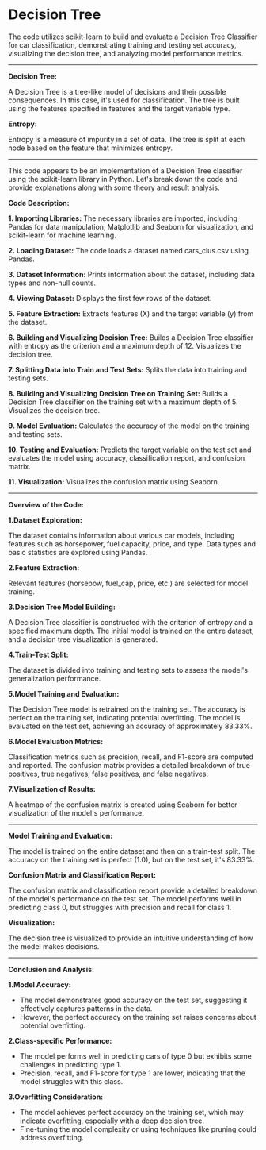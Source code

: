 # Decision Tree
The code utilizes scikit-learn to build and evaluate a Decision Tree Classifier for car classification, demonstrating training and testing set accuracy, visualizing the decision tree, and analyzing model performance metrics.

---

**Decision Tree:**

A Decision Tree is a tree-like model of decisions and their possible consequences. In this case, it's used for classification.
The tree is built using the features specified in features and the target variable type.

**Entropy:**

Entropy is a measure of impurity in a set of data. The tree is split at each node based on the feature that minimizes entropy.

---

This code appears to be an implementation of a Decision Tree classifier using the scikit-learn library in Python. Let's break down the code and provide explanations along with some theory and result analysis.

**Code Description:**

**1. Importing Libraries:** The necessary libraries are imported, including Pandas for data manipulation, Matplotlib and Seaborn for visualization, and scikit-learn for machine learning.

**2. Loading Dataset:** The code loads a dataset named cars_clus.csv using Pandas.

**3. Dataset Information:** Prints information about the dataset, including data types and non-null counts.

**4. Viewing Dataset:** Displays the first few rows of the dataset.

**5. Feature Extraction:** Extracts features (X) and the target variable (y) from the dataset.

**6. Building and Visualizing Decision Tree:** Builds a Decision Tree classifier with entropy as the criterion and a maximum depth of 12.
Visualizes the decision tree.

**7. Splitting Data into Train and Test Sets:** Splits the data into training and testing sets.

**8. Building and Visualizing Decision Tree on Training Set:** Builds a Decision Tree classifier on the training set with a maximum depth of 5.
Visualizes the decision tree.

**9. Model Evaluation:** Calculates the accuracy of the model on the training and testing sets.

**10. Testing and Evaluation:** Predicts the target variable on the test set and evaluates the model using accuracy, classification report, and confusion matrix.

**11. Visualization:** Visualizes the confusion matrix using Seaborn.

---

**Overview of the Code:**

**1.Dataset Exploration:**

The dataset contains information about various car models, including features such as horsepower, fuel capacity, price, and type.
Data types and basic statistics are explored using Pandas.

**2.Feature Extraction:**

Relevant features (horsepow, fuel_cap, price, etc.) are selected for model training.

**3.Decision Tree Model Building:**

A Decision Tree classifier is constructed with the criterion of entropy and a specified maximum depth.
The initial model is trained on the entire dataset, and a decision tree visualization is generated.

**4.Train-Test Split:**

The dataset is divided into training and testing sets to assess the model's generalization performance.

**5.Model Training and Evaluation:**

The Decision Tree model is retrained on the training set.
The accuracy is perfect on the training set, indicating potential overfitting.
The model is evaluated on the test set, achieving an accuracy of approximately 83.33%.

**6.Model Evaluation Metrics:**

Classification metrics such as precision, recall, and F1-score are computed and reported.
The confusion matrix provides a detailed breakdown of true positives, true negatives, false positives, and false negatives.

**7.Visualization of Results:**

A heatmap of the confusion matrix is created using Seaborn for better visualization of the model's performance.

---

**Model Training and Evaluation:**

The model is trained on the entire dataset and then on a train-test split.
The accuracy on the training set is perfect (1.0), but on the test set, it's 83.33%.

**Confusion Matrix and Classification Report:**

The confusion matrix and classification report provide a detailed breakdown of the model's performance on the test set.
The model performs well in predicting class 0, but struggles with precision and recall for class 1.

**Visualization:**

The decision tree is visualized to provide an intuitive understanding of how the model makes decisions.

---

**Conclusion and Analysis:**

**1.Model Accuracy:**

* The model demonstrates good accuracy on the test set, suggesting it effectively captures patterns in the data.
* However, the perfect accuracy on the training set raises concerns about potential overfitting.

**2.Class-specific Performance:**

* The model performs well in predicting cars of type 0 but exhibits some challenges in predicting type 1.
* Precision, recall, and F1-score for type 1 are lower, indicating that the model struggles with this class.

**3.Overfitting Consideration:**

* The model achieves perfect accuracy on the training set, which may indicate overfitting, especially with a deep decision tree.
* Fine-tuning the model complexity or using techniques like pruning could address overfitting.
